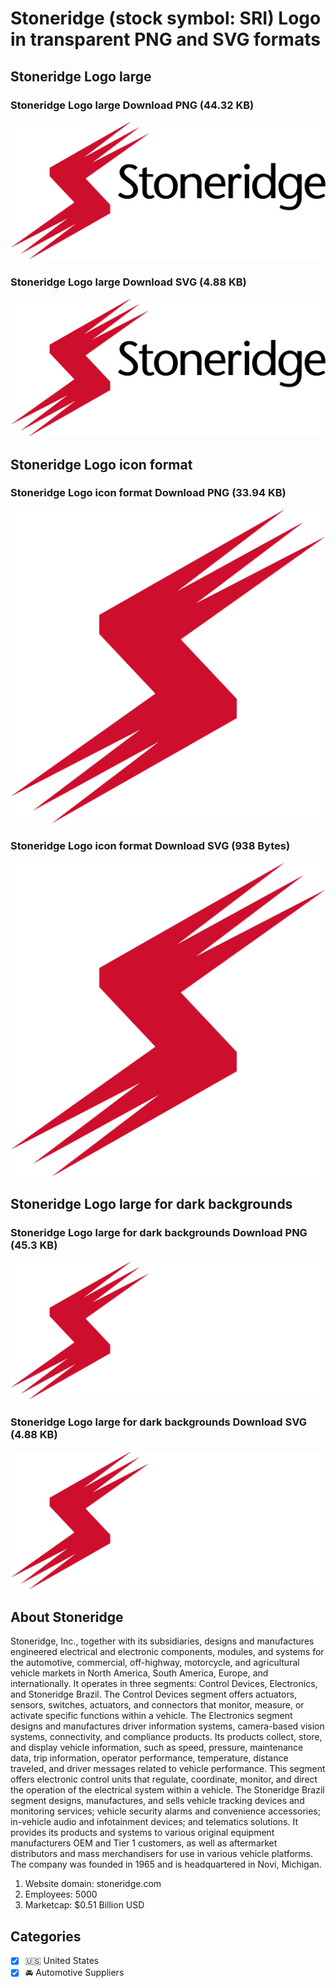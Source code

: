 # Stoneridge (stock symbol: SRI) Logo in transparent PNG and SVG formats

## Stoneridge Logo large

### Stoneridge Logo large Download PNG (44.32 KB)

![Stoneridge Logo large Download PNG (44.32 KB)](/img/orig/SRI_BIG-7dacf8d5.png)

### Stoneridge Logo large Download SVG (4.88 KB)

![Stoneridge Logo large Download SVG (4.88 KB)](/img/orig/SRI_BIG-980ef443.svg)

## Stoneridge Logo icon format

### Stoneridge Logo icon format Download PNG (33.94 KB)

![Stoneridge Logo icon format Download PNG (33.94 KB)](/img/orig/SRI-3d08cbef.png)

### Stoneridge Logo icon format Download SVG (938 Bytes)

![Stoneridge Logo icon format Download SVG (938 Bytes)](/img/orig/SRI-04d97890.svg)

## Stoneridge Logo large for dark backgrounds

### Stoneridge Logo large for dark backgrounds Download PNG (45.3 KB)

![Stoneridge Logo large for dark backgrounds Download PNG (45.3 KB)](/img/orig/SRI_BIG.D-b5ca6d13.png)

### Stoneridge Logo large for dark backgrounds Download SVG (4.88 KB)

![Stoneridge Logo large for dark backgrounds Download SVG (4.88 KB)](/img/orig/SRI_BIG.D-f81225b1.svg)

## About Stoneridge

Stoneridge, Inc., together with its subsidiaries, designs and manufactures engineered electrical and electronic components, modules, and systems for the automotive, commercial, off-highway, motorcycle, and agricultural vehicle markets in North America, South America, Europe, and internationally. It operates in three segments: Control Devices, Electronics, and Stoneridge Brazil. The Control Devices segment offers actuators, sensors, switches, actuators, and connectors that monitor, measure, or activate specific functions within a vehicle. The Electronics segment designs and manufactures driver information systems, camera-based vision systems, connectivity, and compliance products. Its products collect, store, and display vehicle information, such as speed, pressure, maintenance data, trip information, operator performance, temperature, distance traveled, and driver messages related to vehicle performance. This segment offers electronic control units that regulate, coordinate, monitor, and direct the operation of the electrical system within a vehicle. The Stoneridge Brazil segment designs, manufactures, and sells vehicle tracking devices and monitoring services; vehicle security alarms and convenience accessories; in-vehicle audio and infotainment devices; and telematics solutions. It provides its products and systems to various original equipment manufacturers OEM and Tier 1 customers, as well as aftermarket distributors and mass merchandisers for use in various vehicle platforms. The company was founded in 1965 and is headquartered in Novi, Michigan.

1. Website domain: stoneridge.com
2. Employees: 5000
3. Marketcap: $0.51 Billion USD


## Categories
- [x] 🇺🇸 United States
- [x] 🚘 Automotive Suppliers
